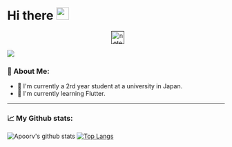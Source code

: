 # Hi there <img src="https://github.com/TheDudeThatCode/TheDudeThatCode/blob/master/Assets/Hi.gif" width="29px">
<p align="center">
<a href="" alt="apoorv__tyagi" width="30" /></a>&nbsp;
<a href=""><img align="center" alt="note" width="30px" src="https://simpleicons.org/icons/microsoftonenote.svg" /></a>
</p>

![](https://camo.githubusercontent.com/992babdffd8c74a1502de375fbdf7e4d54773242/68747470733a2f2f6d656469612e67697068792e636f6d2f6d656469612f53576f536b4e36447854737a71494b4571762f67697068792e676966)

### 🤵 About Me:
+ 🏫 I'm currently a 2rd year student at a university in Japan.
+ 🌱 I'm currently learning Flutter.

---
### 📈 My Github stats:
![Apoorv's github stats](https://github-readme-stats.vercel.app/api?username=shouhi&show_icons=true&title_color=ffc857&icon_color=8ac926&text_color=daf7dc&bg_color=151515&hide=["stars"])
[![Top Langs](https://github-readme-stats.vercel.app/api/top-langs/?username=shouhi&layout=compact&text_color=daf7dc&bg_color=151515)](https://github.com/anuraghazra/github-readme-stats)
